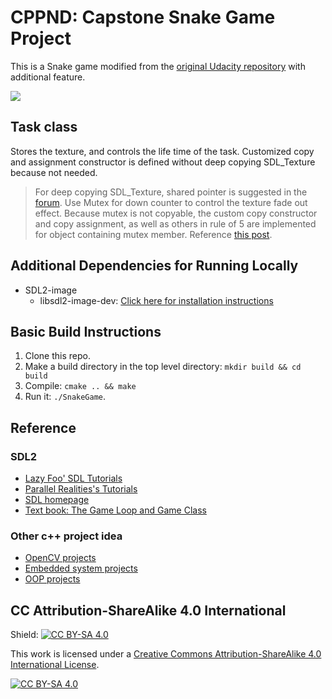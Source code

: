 # CPPND: Capstone Snake Game Project
This is a Snake game modified from the [original Udacity repository](https://github.com/udacity/CppND-Capstone-Snake-Game) with additional feature.

<img src="snake_game.gif"/>

## Task class
Stores the texture, and controls the life time of the task. Customized copy and assignment constructor is defined without deep copying SDL_Texture because not needed.
> For deep copying SDL_Texture, shared pointer is suggested in the [forum](http://forums.libsdl.org/viewtopic.php?p=42950).
Use Mutex for down counter to control the texture fade out effect. Because mutex is not copyable, the custom copy constructor and copy assignment, as well as others in rule of 5 are implemented for object containing mutex member.
> Reference [this post](https://stackoverflow.com/questions/49500419/how-to-use-a-mutex-as-a-member-variable-without-copy-constructor-of-simple-enc). 
## Additional Dependencies for Running Locally
* SDL2-image
  * libsdl2-image-dev: [Click here for installation instructions](https://lazyfoo.net/tutorials/SDL/06_extension_libraries_and_loading_other_image_formats/index.php)
## Basic Build Instructions
1. Clone this repo.
2. Make a build directory in the top level directory: `mkdir build && cd build`
3. Compile: `cmake .. && make`
4. Run it: `./SnakeGame`.
## Reference
### SDL2
* [Lazy Foo' SDL Tutorials](https://lazyfoo.net/tutorials/SDL/index.php)
* [Parallel Realities's Tutorials](https://www.parallelrealities.co.uk/tutorials/#shooter)
* [SDL homepage](https://www.libsdl.org/)
* [Text book: The Game Loop and Game Class](https://www.informit.com/articles/article.aspx?p=2928180&seqNum=4)
### Other c++ project idea
* [OpenCV projects](https://learnopencv.com/deep-learning-based-object-detection-using-yolov3-with-opencv-python-c)
* [Embedded system projects](https://1000projects.org/projects/embeddedsystemprojects)
* [OOP projects](https://www.codewithc.com/tag/cpp-mini-projects/)

## CC Attribution-ShareAlike 4.0 International


Shield: [![CC BY-SA 4.0][cc-by-sa-shield]][cc-by-sa]

This work is licensed under a
[Creative Commons Attribution-ShareAlike 4.0 International License][cc-by-sa].

[![CC BY-SA 4.0][cc-by-sa-image]][cc-by-sa]

[cc-by-sa]: http://creativecommons.org/licenses/by-sa/4.0/
[cc-by-sa-image]: https://licensebuttons.net/l/by-sa/4.0/88x31.png
[cc-by-sa-shield]: https://img.shields.io/badge/License-CC%20BY--SA%204.0-lightgrey.svg
